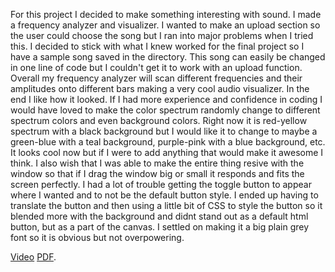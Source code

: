 For this project I decided to make something interesting with sound. I made a frequency analyzer and visualizer. I wanted to make an upload section so the user could choose the song but I ran into major problems when I tried this. I decided to stick with what I knew worked for the final project so I have a sample song saved in the directory.
This song can easily be changed in one line of code but I couldn't get it to work with an upload function. Overall my frequency analyzer will scan different frequencies and their amplitudes onto different bars making a very cool audio visualizer.
In the end I like how it looked. If I had more experience and confidence in coding I would have loved to make the color spectrum randomly change to different spectrum colors and even background colors. Right now it is red-yellow spectrum with a black background but I would like it to change to maybe a green-blue with a teal background, purple-pink with a blue background, etc. 
It looks cool now but if I were to add anything that would make it awesome I think. 
I also wish that I was able to make the entire thing resive with the window so that if I drag the window big or small it responds and fits the screen perfectly. I had a lot of trouble getting the toggle button to appear where I wanted and to not be the default button style. I ended up having to translate the button and then using a little bit of CSS to style the button so it blended more with the background and didnt stand out as a default html button, but as a part of the canvas. I settled on making it a big plain grey font so it is obvious but not overpowering.

 

[Video](https://youtu.be/0ku4nvb8phg)
 [PDF](https://github.com/ColbyJackL/ColbyJackL.github.io/blob/master/340_InteractiveMedia/Generative_Practice/MP3Visualize1/340FinalPaper.pdf).
